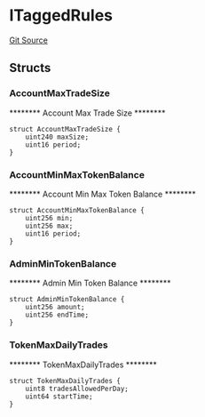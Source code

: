 # ITaggedRules
[Git Source](https://github.com/thrackle-io/tron/blob/3af53b224777c5c1f4e2e734b7757bd798236667/src/protocol/economic/ruleProcessor/RuleDataInterfaces.sol)


## Structs
### AccountMaxTradeSize
******** Account Max Trade Size ********


```solidity
struct AccountMaxTradeSize {
    uint240 maxSize;
    uint16 period;
}
```

### AccountMinMaxTokenBalance
******** Account Min Max Token Balance ********


```solidity
struct AccountMinMaxTokenBalance {
    uint256 min;
    uint256 max;
    uint16 period;
}
```

### AdminMinTokenBalance
******** Admin Min Token Balance ********


```solidity
struct AdminMinTokenBalance {
    uint256 amount;
    uint256 endTime;
}
```

### TokenMaxDailyTrades
******** TokenMaxDailyTrades ********


```solidity
struct TokenMaxDailyTrades {
    uint8 tradesAllowedPerDay;
    uint64 startTime;
}
```

